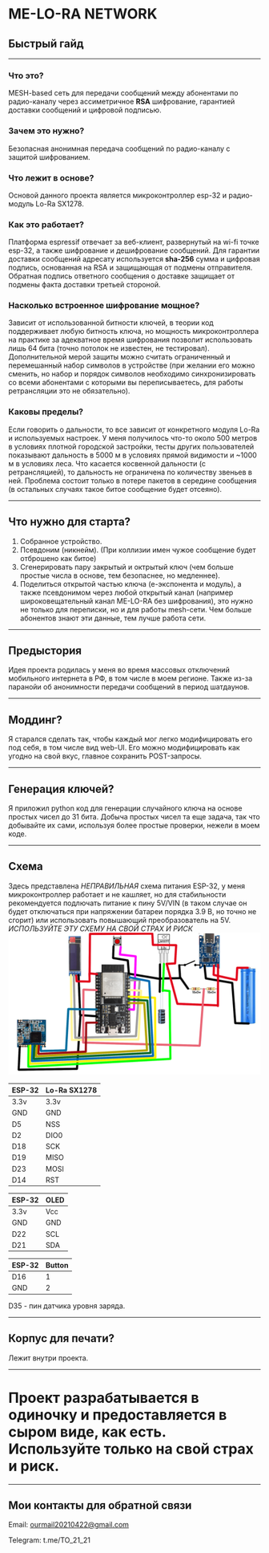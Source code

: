 # ME-LO-RA NETWORK #
## Быстрый гайд ##

----------
### Что это? ###
MESH-based сеть для передачи сообщений между абонентами по радио-каналу через ассиметричное **RSA** шифрование, гарантией доставки сообщений и цифровой подписью.
### Зачем это нужно? ###
Безопасная анонимная передача сообщений по радио-каналу с защитой шифрованием.
### Что лежит в основе? ###
Основой данного проекта является микроконтроллер esp-32 и радио-модуль Lo-Ra SX1278.
### Как это работает? ###
Платформа espressif отвечает за веб-клиент, развернутый на wi-fi точке esp-32, а также шифрование и дешифрование сообщений.
Для гарантии доставки сообщений адресату используется **sha-256** сумма и цифровая подпись, основанная на RSA и защищающая от подмены отправителя.
Обратная подпись ответного сообщения о доставке защищает от подмены факта доставки третьей стороной.
### Насколько встроенное шифрование мощное? ###
Зависит от использованной битности ключей, в теории код поддерживает любую битность ключа, но мощность микроконтроллера на практике за адекватное время шифрования позволит использовать лишь 64 бита (точно потолок не известен, не тестировал). Дополнительной мерой защиты можно считать ограниченный и перемешанный набор символов в устройстве (при желании его можно сменить, но набор и порядок символов необходимо синхронизировать со всеми абонентами с которыми вы переписываетесь, для работы ретрансляции это не обязательно).
### Каковы пределы? ###
Если говорить о дальности, то все зависит от конкретного модуля Lo-Ra и используемых настроек. У меня получилось что-то около 500 метров в условиях плотной городской застройки, тесты других пользователей показывают дальность в 5000 м в условиях прямой видимости и ~1000 м в условиях леса.
Что касается косвенной дальности (с ретрансляцией), то дальность не ограничена по количеству звеньев в ней. Проблема состоит только в потере пакетов в середине сообщения (в остальных случаях такое битое сообщение будет отсеяно).

----------
## Что нужно для старта? ##

1. Собранное устройство.
2. Псевдоним (никнейм). (При коллизии имен чужое сообщение будет отброшено как битое)
3. Сгенерировать пару закрытый и октрытый ключ (чем больше простые числа в основе, тем безопаснее, но медленнее).
4. Поделиться открытой частью ключа (e-экспонента и модуль), а также псевдонимом через любой открытый канал (например широковещательный канал ME-LO-RA без шифрования), это нужно не только для переписки, но и для работы mesh-сети. Чем больше абонентов знают эти данные, тем лучше работа сети.

----------
## Предыстория ##
Идея проекта родилась у меня во время массовых отключений мобильного интернета в РФ, в том числе в моем регионе. Также из-за паранойи об анонимности передачи сообщений в период шатдаунов.

----------
## Моддинг? ##
Я старался сделать так, чтобы каждый мог легко модифицировать его под себя, в том числе вид web-UI. Его можно модифицировать как угодно на свой вкус, главное сохранить POST-запросы.

----------
## Генерация ключей? ##
Я приложил python код для генерации случайного ключа на основе простых чисел до 31 бита. Добыча простых чисел та еще задача, так что добывайте их сами, используя более простые проверки, нежели в моем коде.

----------
## Схема ##

Здесь представлена *НЕПРАВИЛЬНАЯ* схема питания ESP-32, у меня микроконтроллер работает и не кашляет, но для стабильности рекомендуется подлючать питание к пину 5V/VIN (в таком случае он будет отключаться при напряжении батареи порядка 3.9 В, но точно не сгорит) или использовать повышающий преобразователь на 5V. *ИСПОЛЬЗУЙТЕ ЭТУ СХЕМУ НА СВОЙ СТРАХ И РИСК*
![Схема](ME-LO-RA_UNSTABLE.png)

|ESP-32|Lo-Ra SX1278|
|----------|----------|
|3.3v|3.3v|
|GND|GND|
|D5|NSS|
|D2|DIO0|
|D18|SCK|
|D19|MISO|
|D23|MOSI|
|D14|RST|

ESP-32|OLED|
|----------|----------|
|3.3v|Vcc|
|GND|GND|
|D22|SCL|
|D21|SDA|

ESP-32|Button|
|----------|----------|
|D16|1|
|GND|2|

D35 - пин датчика уровня заряда.

----------
## Корпус для печати? ##
Лежит внутри проекта.

----------
# Проект разрабатывается в одиночку и предоставляется в сыром виде, как есть. Используйте только на свой страх и риск. #

----------
## Мои контакты для обратной связи ##
Email: ourmail20210422@gmail.com

Telegram: t.me/TO_21_21
